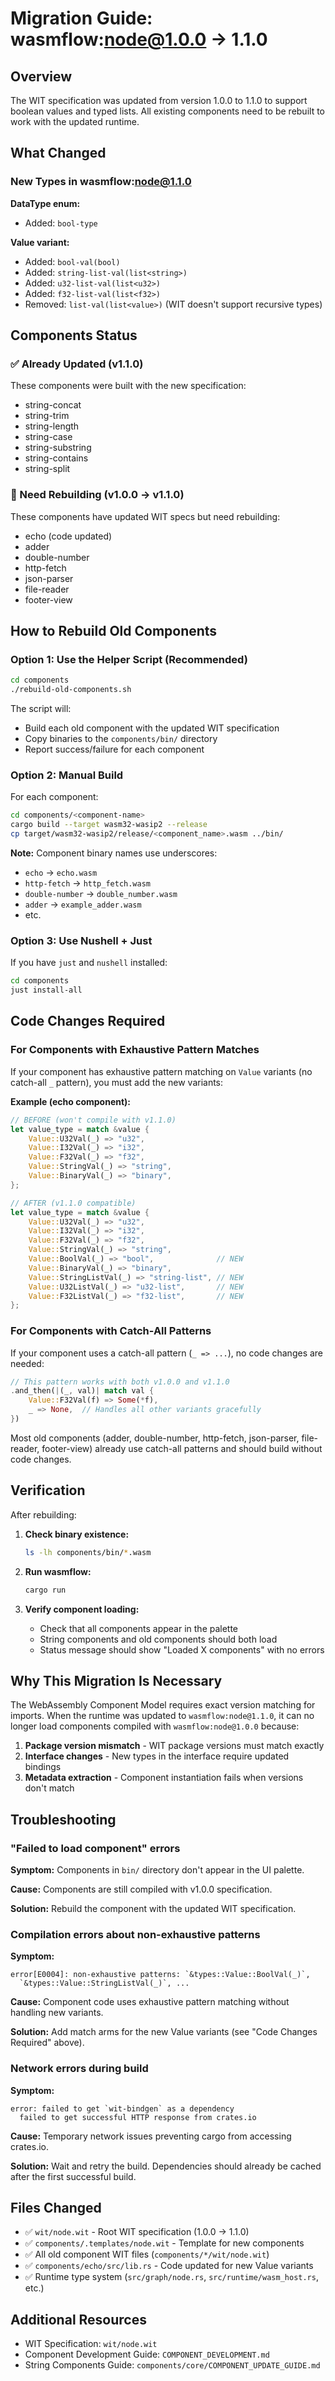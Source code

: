 # Migration Guide: wasmflow:node@1.0.0 → 1.1.0

## Overview

The WIT specification was updated from version 1.0.0 to 1.1.0 to support boolean values and typed lists. All existing components need to be rebuilt to work with the updated runtime.

## What Changed

### New Types in wasmflow:node@1.1.0

**DataType enum:**
- Added: `bool-type`

**Value variant:**
- Added: `bool-val(bool)`
- Added: `string-list-val(list<string>)`
- Added: `u32-list-val(list<u32>)`
- Added: `f32-list-val(list<f32>)`
- Removed: `list-val(list<value>)` (WIT doesn't support recursive types)

## Components Status

### ✅ Already Updated (v1.1.0)
These components were built with the new specification:
- string-concat
- string-trim
- string-length
- string-case
- string-substring
- string-contains
- string-split

### 🔄 Need Rebuilding (v1.0.0 → v1.1.0)
These components have updated WIT specs but need rebuilding:
- echo (code updated)
- adder
- double-number
- http-fetch
- json-parser
- file-reader
- footer-view

## How to Rebuild Old Components

### Option 1: Use the Helper Script (Recommended)

```bash
cd components
./rebuild-old-components.sh
```

The script will:
- Build each old component with the updated WIT specification
- Copy binaries to the `components/bin/` directory
- Report success/failure for each component

### Option 2: Manual Build

For each component:

```bash
cd components/<component-name>
cargo build --target wasm32-wasip2 --release
cp target/wasm32-wasip2/release/<component_name>.wasm ../bin/
```

**Note:** Component binary names use underscores:
- `echo` → `echo.wasm`
- `http-fetch` → `http_fetch.wasm`
- `double-number` → `double_number.wasm`
- `adder` → `example_adder.wasm`
- etc.

### Option 3: Use Nushell + Just

If you have `just` and `nushell` installed:

```bash
cd components
just install-all
```

## Code Changes Required

### For Components with Exhaustive Pattern Matches

If your component has exhaustive pattern matching on `Value` variants (no catch-all `_` pattern), you must add the new variants:

**Example (echo component):**

```rust
// BEFORE (won't compile with v1.1.0)
let value_type = match &value {
    Value::U32Val(_) => "u32",
    Value::I32Val(_) => "i32",
    Value::F32Val(_) => "f32",
    Value::StringVal(_) => "string",
    Value::BinaryVal(_) => "binary",
};

// AFTER (v1.1.0 compatible)
let value_type = match &value {
    Value::U32Val(_) => "u32",
    Value::I32Val(_) => "i32",
    Value::F32Val(_) => "f32",
    Value::StringVal(_) => "string",
    Value::BoolVal(_) => "bool",              // NEW
    Value::BinaryVal(_) => "binary",
    Value::StringListVal(_) => "string-list", // NEW
    Value::U32ListVal(_) => "u32-list",       // NEW
    Value::F32ListVal(_) => "f32-list",       // NEW
};
```

### For Components with Catch-All Patterns

If your component uses a catch-all pattern (`_ => ...`), no code changes are needed:

```rust
// This pattern works with both v1.0.0 and v1.1.0
.and_then(|(_, val)| match val {
    Value::F32Val(f) => Some(*f),
    _ => None,  // Handles all other variants gracefully
})
```

Most old components (adder, double-number, http-fetch, json-parser, file-reader, footer-view) already use catch-all patterns and should build without code changes.

## Verification

After rebuilding:

1. **Check binary existence:**
   ```bash
   ls -lh components/bin/*.wasm
   ```

2. **Run wasmflow:**
   ```bash
   cargo run
   ```

3. **Verify component loading:**
   - Check that all components appear in the palette
   - String components and old components should both load
   - Status message should show "Loaded X components" with no errors

## Why This Migration Is Necessary

The WebAssembly Component Model requires exact version matching for imports. When the runtime was updated to `wasmflow:node@1.1.0`, it can no longer load components compiled with `wasmflow:node@1.0.0` because:

1. **Package version mismatch** - WIT package versions must match exactly
2. **Interface changes** - New types in the interface require updated bindings
3. **Metadata extraction** - Component instantiation fails when versions don't match

## Troubleshooting

### "Failed to load component" errors

**Symptom:** Components in `bin/` directory don't appear in the UI palette.

**Cause:** Components are still compiled with v1.0.0 specification.

**Solution:** Rebuild the component with the updated WIT specification.

### Compilation errors about non-exhaustive patterns

**Symptom:**
```
error[E0004]: non-exhaustive patterns: `&types::Value::BoolVal(_)`,
  `&types::Value::StringListVal(_)`, ...
```

**Cause:** Component code uses exhaustive pattern matching without handling new variants.

**Solution:** Add match arms for the new Value variants (see "Code Changes Required" above).

### Network errors during build

**Symptom:**
```
error: failed to get `wit-bindgen` as a dependency
  failed to get successful HTTP response from crates.io
```

**Cause:** Temporary network issues preventing cargo from accessing crates.io.

**Solution:** Wait and retry the build. Dependencies should already be cached after the first successful build.

## Files Changed

- ✅ `wit/node.wit` - Root WIT specification (1.0.0 → 1.1.0)
- ✅ `components/.templates/node.wit` - Template for new components
- ✅ All old component WIT files (`components/*/wit/node.wit`)
- ✅ `components/echo/src/lib.rs` - Code updated for new Value variants
- ✅ Runtime type system (`src/graph/node.rs`, `src/runtime/wasm_host.rs`, etc.)

## Additional Resources

- WIT Specification: `wit/node.wit`
- Component Development Guide: `COMPONENT_DEVELOPMENT.md`
- String Components Guide: `components/core/COMPONENT_UPDATE_GUIDE.md`
